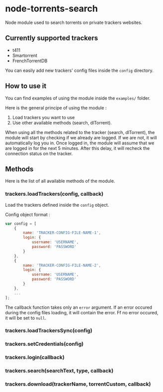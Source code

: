 # node-torrents-search

Node module used to search torrents on private trackers websites.

## Currently supported trackers

- t411
- Smartorrent
- FrenchTorrentDB

You can easily add new trackers' config files inside the `config` directory.

## How to use it

You can find examples of using the module inside the `examples/` folder.

Here is the general principe of using the module :

1. Load trackers you want to use
2. Use other available methods (search, dlTorrent).

When using all the methods related to the tracker (search, dlTorrent), the module will start by checking if we already are logged. If we are not, it will automatically log you in.
Once logged in, the module will assume that we are logged in for the next 5 minutes. After this delay, it will recheck the connection status on the tracker.

## Methods

Here is the list of all available methods of the module.

### trackers.loadTrackers(config, callback)

Load the trackers defined inside the `config` object.

Config object format :

```javascript
var config = [
	{
		name: 'TRACKER-CONFIG-FILE-NAME-1',
		login: {
			username: 'USERNAME',
			password: 'PASSWORD'
		}
	},
	{
		name: 'TRACKER-CONFIG-FILE-NAME-2',
		login: {
			username: 'USERNAME',
			password: 'PASSWORD'
		}
	},
	...
];
```

The callback function takes only an `error` argument. If an error occured during the config files loading, it will contain the error. Ff no error occured, it will be set to `null`.

### trackers.loadTrackersSync(config)

### trackers.setCredentials(config)

### trackers.login(callback)

### trackers.search(searchText, type, callback)

### trackers.download(trackerName, torrentCustom, callback)
